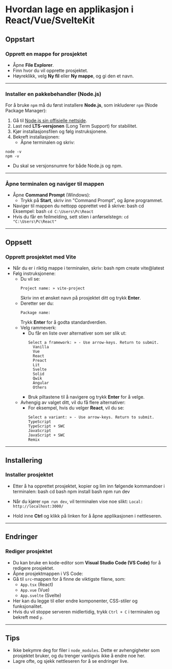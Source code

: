 # Hvordan lage en applikasjon i React/Vue/SvelteKit

## Oppstart

### Opprett en mappe for prosjektet
- Åpne **File Explorer**.
- Finn hvor du vil opprette prosjektet.
- Høyreklikk, velg **Ny fil** eller **Ny mappe**, og gi den et navn.

---

### Installer en pakkebehandler (Node.js)
For å bruke `npm` må du først installere **Node.js**, som inkluderer `npm` (Node Package Manager):
1. Gå til [Node.js sin offisielle nettside](https://nodejs.org/).
2. Last ned **LTS-versjonen** (Long Term Support) for stabilitet.
3. Kjør installasjonsfilen og følg instruksjonene.
4. Bekreft installasjonen:
   - Åpne terminalen og skriv:
```
node -v
npm -v
```
   - Du skal se versjonsnumre for både Node.js og npm.

---

### Åpne terminalen og naviger til mappen
- Åpne **Command Prompt** (Windows):
  - Trykk på **Start**, skriv inn "Command Prompt", og åpne programmet.
- Naviger til mappen du nettopp opprettet ved å skrive:
  bash
  cd <sti-til-mappen>
  Eksempel:
  bash
  `cd C:\Users\Pc\React`
- Hvis du får en feilmelding, sett stien i anførselstegn:
  `
  cd "C:\Users\Pc\React"
  `

---

## Oppsett

### Opprett prosjektet med Vite
- Når du er i riktig mappe i terminalen, skriv:
  bash
  npm create vite@latest
- Følg instruksjonene:
  - Du vil se:
    ```
    Project name: » vite-project
    ```
    Skriv inn et ønsket navn på prosjektet ditt og trykk **Enter**.
  - Deretter ser du:
    ```
    Package name:
    ```
    Trykk **Enter** for å godta standardverdien.
  - Velg rammeverk:
    - Du får en liste over alternativer som ser slik ut:
      ```
      Select a framework: » - Use arrow-keys. Return to submit.
        Vanilla
        Vue
        React
        Preact
        Lit
        Svelte
        Solid
        Qwik
        Angular
        Others
      ```
    - Bruk piltastene til å navigere og trykk **Enter** for å velge.
  - Avhengig av valget ditt, vil du få flere alternativer:
    - For eksempel, hvis du velger **React**, vil du se:
      ```
      Select a variant: » - Use arrow-keys. Return to submit.
      TypeScript
      TypeScript + SWC
      JavaScript
      JavaScript + SWC
      Remix
      ```

---

## Installering

### Installer prosjektet
- Etter å ha opprettet prosjektet, kopier og lim inn følgende kommandoer i terminalen:
  bash
  cd <prosjektmappe>
  bash
  npm install
  bash
  npm run dev

- Når du kjører `npm run dev`, vil terminalen vise noe slikt:
  `Local: http://localhost:3000/`
- Hold inne **Ctrl** og klikk på linken for å åpne applikasjonen i nettleseren.

---

## Endringer

### Rediger prosjektet
- Du kan bruke en kode-editor som **Visual Studio Code (VS Code)** for å redigere prosjektet.
- Åpne prosjektmappen i VS Code:
- Gå til `src`-mappen for å finne de viktigste filene, som:
  - `App.tsx` (React)
  - `App.vue` (Vue)
  - `App.svelte` (Svelte)
- Her kan du legge til eller endre komponenter, CSS-stiler og funksjonalitet.
- Hvis du vil stoppe serveren midlertidig, trykk `Ctrl + C` i terminalen og bekreft med `y`.

---

## Tips
- Ikke bekymre deg for filer i `node_modules`. Dette er avhengigheter som prosjektet bruker, og du trenger vanligvis ikke å endre noe her.
- Lagre ofte, og sjekk nettleseren for å se endringer live.

